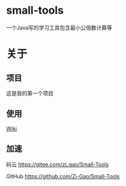 # small-tools
一个Java写的学习工具包含最小公倍数计算等

# 关于

## 项目

这是我的第一个项目

## 使用

[Wiki](https://github.com/Zi-Gao/Small-Tools/wiki)


## 加速

码云 https://gitee.com/zi_gao/Small-Tools

GitHub https://github.com/Zi-Gao/Small-Tools
